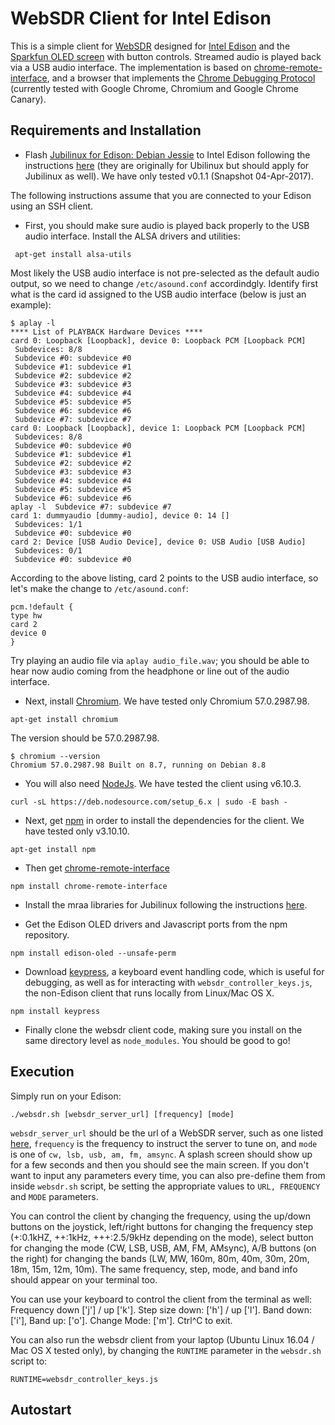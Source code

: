 # WebSDR Client for Intel Edison
This is a simple client for [WebSDR](http://websdr.ewi.utwente.nl:8901/) designed for [Intel Edison](https://software.intel.com/en-us/iot/hardware/edison) and the [Sparkfun OLED screen](https://www.sparkfun.com/products/13035) with button controls. Streamed audio is played back via a USB audio interface. The implementation is based on [chrome-remote-interface](https://github.com/cyrus-and/chrome-remote-interface), and a browser that implements the [Chrome Debugging Protocol](https://chromedevtools.github.io/devtools-protocol/) (currently tested with Google Chrome, Chromium and Google Chrome Canary).

## Requirements and Installation
- Flash [Jubilinux for Edison: Debian Jessie](http://www.jubilinux.org/) to Intel Edison following the instructions [here](https://learn.sparkfun.com/tutorials/loading-debian-ubilinux-on-the-edison) (they are originally for Ubilinux but should apply for Jubilinux as well). We have only tested v0.1.1 (Snapshot 04-Apr-2017).

The following instructions assume that you are connected to your Edison using an SSH client.

- First, you should make sure audio is played back properly to the USB audio interface. Install the ALSA drivers and utilities:
```
 apt-get install alsa-utils
 ```
 Most likely the USB audio interface is not pre-selected as the default audio output, so we need to change `/etc/asound.conf` accordindgly. 
Identify first what is the card id assigned to the USB audio interface (below is just an example):
 ```
$ aplay -l  
**** List of PLAYBACK Hardware Devices ****  
card 0: Loopback [Loopback], device 0: Loopback PCM [Loopback PCM]  
  Subdevices: 8/8  
  Subdevice #0: subdevice #0  
  Subdevice #1: subdevice #1  
  Subdevice #2: subdevice #2  
  Subdevice #3: subdevice #3  
  Subdevice #4: subdevice #4  
  Subdevice #5: subdevice #5  
  Subdevice #6: subdevice #6  
  Subdevice #7: subdevice #7  
card 0: Loopback [Loopback], device 1: Loopback PCM [Loopback PCM]  
  Subdevices: 8/8  
  Subdevice #0: subdevice #0  
  Subdevice #1: subdevice #1  
  Subdevice #2: subdevice #2  
  Subdevice #3: subdevice #3  
  Subdevice #4: subdevice #4  
  Subdevice #5: subdevice #5  
  Subdevice #6: subdevice #6  
aplay -l  Subdevice #7: subdevice #7  
card 1: dummyaudio [dummy-audio], device 0: 14 []  
  Subdevices: 1/1  
  Subdevice #0: subdevice #0  
card 2: Device [USB Audio Device], device 0: USB Audio [USB Audio]  
  Subdevices: 0/1  
  Subdevice #0: subdevice #0  
 ```
According to the above listing, card 2 points to the USB audio interface, so let's make the change to `/etc/asound.conf`:
```
pcm.!default {  
type hw  
card 2  
device 0  
}  
```
Try playing an audio file via `aplay audio_file.wav`; you should be able to hear now audio coming from the headphone or line out of the audio interface.

- Next, install [Chromium](https://www.chromium.org/Home). We have tested only Chromium 57.0.2987.98.
```
apt-get install chromium
```
The version should be 57.0.2987.98.
```
$ chromium --version
Chromium 57.0.2987.98 Built on 8.7, running on Debian 8.8
```
- You will also need [NodeJs](https://nodejs.org/). We have tested the client using v6.10.3.
```
curl -sL https://deb.nodesource.com/setup_6.x | sudo -E bash -
```
- Next, get [npm](https://www.npmjs.com/) in order to install the dependencies for the client. We have tested only v3.10.10.
```
apt-get install npm
```
- Then get [chrome-remote-interface](https://github.com/cyrus-and/chrome-remote-interface)
```
npm install chrome-remote-interface  
```
- Install the mraa libraries for Jubilinux following the instructions [here](https://learn.sparkfun.com/tutorials/installing-libmraa-on-ubilinux-for-edison).

- Get the Edison OLED drivers and Javascript ports from the npm repository.
```
npm install edison-oled --unsafe-perm
```
- Download [keypress](https://www.npmjs.com/package/keypress), a keyboard event handling code, which is useful for debugging, as well as for interacting with `websdr_controller_keys.js`, the non-Edison client that runs locally from Linux/Mac OS X.
```
npm install keypress
```
- Finally clone the websdr client code, making sure you install on the same directory level as `node_modules`. You should be good to go!

## Execution

Simply run on your Edison:
```
./websdr.sh [websdr_server_url] [frequency] [mode]
``` 
`websdr_server_url` should be the url of a WebSDR server, such as one listed [here](http://websdr.org/), `frequency` is the frequency to instruct the server to tune on, and `mode` is one of `cw, lsb, usb, am, fm, amsync`.
A splash screen should show up for a few seconds and then you should see the main screen. If you don't want to input any parameters every time, you can also pre-define them from inside `websdr.sh` script, be setting the appropriate values to `URL, FREQUENCY ` and `MODE` parameters.

You can control the client by changing the frequency, using the up/down buttons on the joystick, left/right buttons for changing the frequency step (+:0.1kHZ, ++:1kHz, +++:2.5/9kHz depending on the mode), select button for changing the mode (CW, LSB, USB, AM, FM, AMsync), A/B buttons (on the right) for changing the bands (LW, MW, 160m, 80m, 40m, 30m, 20m, 18m, 15m, 12m, 10m).
The same frequency, step, mode, and band info should appear on your terminal too.

You can use your keyboard to control the client from the terminal as well: 
Frequency down ['j'] / up ['k'].
Step size down: ['h'] / up ['l'].
Band down: ['i'], Band up: ['o'].
Change Mode: ['m'].
Ctrl^C to exit.

You can also run the websdr client from your laptop (Ubuntu Linux 16.04 / Mac OS X tested only), by changing the `RUNTIME` parameter in the `websdr.sh` script to:
```
RUNTIME=websdr_controller_keys.js
```

## Autostart



